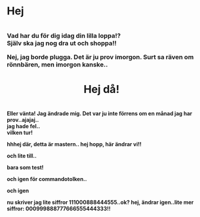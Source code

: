 <h1>Hej<h1>

<h3>Vad har du för dig idag din lilla loppa!?<br>
Själv ska jag nog dra ut och shoppa!!

Nej, jag borde plugga. Det är ju prov imorgon.
Surt sa räven om rönnbären, men imorgon kanske..

<h1><center>Hej då!</center><h1>

<h4>Eller vänta! Jag ändrade mig. Det var ju inte förrens om en månad jag har prov..ajajaj..<br>
jag hade fel..<br>
vilken tur!

hhhej där, detta är mastern..
hej hopp, här ändrar vi!!

och lite till..

bara som test!

och igen för commandotolken..

och igen

nu skriver jag lite siffror 111000888444555..ok? hej, ändrar igen..lite mer siffror: 000999888777666555444333!!

